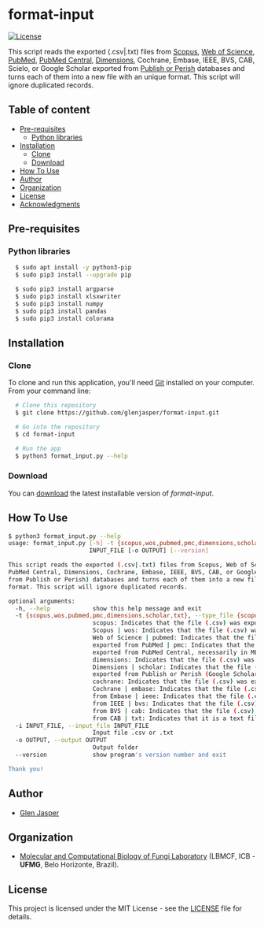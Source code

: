 format-input
======================
[![License](https://poser.pugx.org/badges/poser/license.svg)](./LICENSE)

This script reads the exported (.csv|.txt) files from [Scopus](https://www.scopus.com), [Web of Science](https://clarivate.com/webofsciencegroup/solutions/web-of-science), [PubMed](https://www.ncbi.nlm.nih.gov/pubmed), [PubMed Central](https://www.ncbi.nlm.nih.gov/pmc), [Dimensions](https://app.dimensions.ai), Cochrane, Embase, IEEE, BVS, CAB, Scielo, or Google Scholar exported from [Publish or Perish](https://harzing.com/resources/publish-or-perish) databases and turns each of them into a new file with an unique format. This script will ignore duplicated records.

## Table of content

- [Pre-requisites](#pre-requisites)
    - [Python libraries](#python-libraries)
- [Installation](#installation)
    - [Clone](#clone)
    - [Download](#download)
- [How To Use](#how-to-use)
- [Author](#author)
- [Organization](#organization)
- [License](#license)
- [Acknowledgments](#acknowledgments)

## Pre-requisites

### Python libraries

```sh
  $ sudo apt install -y python3-pip
  $ sudo pip3 install --upgrade pip
```

```sh
  $ sudo pip3 install argparse
  $ sudo pip3 install xlsxwriter
  $ sudo pip3 install numpy
  $ sudo pip3 install pandas
  $ sudo pip3 install colorama
```

## Installation

### Clone

To clone and run this application, you'll need [Git](https://git-scm.com) installed on your computer. From your command line:

```bash
  # Clone this repository
  $ git clone https://github.com/glenjasper/format-input.git

  # Go into the repository
  $ cd format-input

  # Run the app
  $ python3 format_input.py --help
```

### Download

You can [download](https://github.com/glenjasper/format-input/archive/master.zip) the latest installable version of _format-input_.

## How To Use

```sh
$ python3 format_input.py --help
usage: format_input.py [-h] -t {scopus,wos,pubmed,pmc,dimensions,scholar,cochrane,embase,ieee,bvs,cab,txt} -i
                       INPUT_FILE [-o OUTPUT] [--version]

This script reads the exported (.csv|.txt) files from Scopus, Web of Science, PubMed,
PubMed Central, Dimensions, Cochrane, Embase, IEEE, BVS, CAB, or Google Scholar (exported
from Publish or Perish) databases and turns each of them into a new file with an unique
format. This script will ignore duplicated records.

optional arguments:
  -h, --help            show this help message and exit
  -t {scopus,wos,pubmed,pmc,dimensions,scholar,txt}, --type_file {scopus,wos,pubmed,pmc,dimensions,scholar,txt}
                        scopus: Indicates that the file (.csv) was exported from
                        Scopus | wos: Indicates that the file (.csv) was exported from
                        Web of Science | pubmed: Indicates that the file (.csv) was
                        exported from PubMed | pmc: Indicates that the file (.txt) was
                        exported from PubMed Central, necessarily in MEDLINE format |
                        dimensions: Indicates that the file (.csv) was exported from
                        Dimensions | scholar: Indicates that the file (.csv) was
                        exported from Publish or Perish (Google Scholar option) |
                        cochrane: Indicates that the file (.csv) was exported from
                        Cochrane | embase: Indicates that the file (.csv) was exported
                        from Embase | ieee: Indicates that the file (.csv) was exported
                        from IEEE | bvs: Indicates that the file (.csv) was exported
                        from BVS | cab: Indicates that the file (.csv) was exported
                        from CAB | txt: Indicates that it is a text file (.txt)
  -i INPUT_FILE, --input_file INPUT_FILE
                        Input file .csv or .txt
  -o OUTPUT, --output OUTPUT
                        Output folder
  --version             show program's version number and exit

Thank you!
```

## Author

* [Glen Jasper](https://github.com/glenjasper)

## Organization
* [Molecular and Computational Biology of Fungi Laboratory](https://sites.icb.ufmg.br/lbmcf/index.html) (LBMCF, ICB - **UFMG**, Belo Horizonte, Brazil).

## License

This project is licensed under the MIT License - see the [LICENSE](./LICENSE) file for details.
